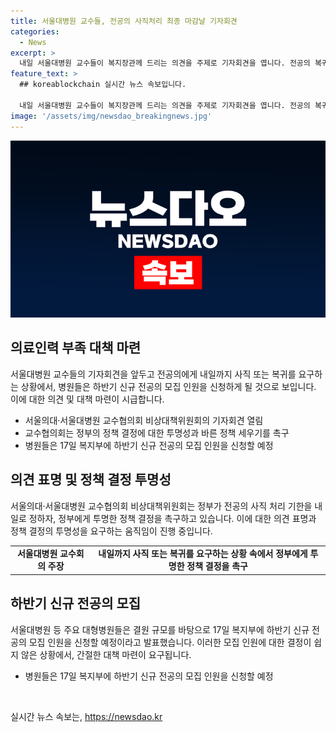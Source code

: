 ```yaml
---
title: 서울대병원 교수들, 전공의 사직처리 최종 마감날 기자회견
categories:
  - News
excerpt: >
  내일 서울대병원 교수들이 복지장관께 드리는 의견을 주제로 기자회견을 엽니다. 전공의 복귀를 압박하는 대신 정부가 투명한 정책 결정을 해야 한다고 강조하며, 병원들은 17일 복지부에 신규 전공의 모집을 신청할 예정입니다.
feature_text: >
  ## koreablockchain 실시간 뉴스 속보입니다.

  내일 서울대병원 교수들이 복지장관께 드리는 의견을 주제로 기자회견을 엽니다. 전공의 복귀를 압박하는 대신 정부가 투명한 정책 결정을 해야 한다고 강조하며, 병원들은 17일 복지부에 신규 전공의 모집을 신청할 예정입니다.
image: '/assets/img/newsdao_breakingnews.jpg'
---
```


<p><img src="/assets/img/newsdao_breakingnews.jpg" alt="koreablockchain 속보" /></p>

<h2 data-ke-size="size26">의료인력 부족 대책 마련</h2>

<p data-ke-size="size16">서울대병원 교수들의 기자회견을 앞두고 전공의에게 내일까지 사직 또는 복귀를 요구하는 상황에서, 병원들은 하반기 신규 전공의 모집 인원을 신청하게 될 것으로 보입니다. 이에 대한 의견 및 대책 마련이 시급합니다.</p>

<ul>
    <li>서울의대·서울대병원 교수협의회 비상대책위원회의 기자회견 열림</li>
    <li>교수협의회는 정부의 정책 결정에 대한 투명성과 바른 정책 세우기를 촉구</li>
    <li>병원들은 17일 복지부에 하반기 신규 전공의 모집 인원을 신청할 예정</li>
</ul>

<h2 data-ke-size="size26">의견 표명 및 정책 결정 투명성</h2>

<p data-ke-size="size16">서울의대·서울대병원 교수협의회 비상대책위원회는 정부가 전공의 사직 처리 기한을 내일로 정하자, 정부에게 투명한 정책 결정을 촉구하고 있습니다. 이에 대한 의견 표명과 정책 결정의 투명성을 요구하는 움직임이 진행 중입니다.</p>

<table>
    <tr>
        <td style="text-align: center; height: 17px;"><b>서울대병원 교수회의 주장</b></td>
        <td style="text-align: center; height: 17px;"><b>내일까지 사직 또는 복귀를 요구하는 상황 속에서 정부에게 투명한 정책 결정을 촉구</b></td>
    </tr>
</table>

<h2 data-ke-size="size26">하반기 신규 전공의 모집</h2>

<p data-ke-size="size16">서울대병원 등 주요 대형병원들은 결원 규모를 바탕으로 17일 복지부에 하반기 신규 전공의 모집 인원을 신청할 예정이라고 발표했습니다. 이러한 모집 인원에 대한 결정이 쉽지 않은 상황에서, 간절한 대책 마련이 요구됩니다.</p>

<ul>
    <li>병원들은 17일 복지부에 하반기 신규 전공의 모집 인원을 신청할 예정</li>
</ul>

<p data-ke-size="size16">&nbsp;</p>
실시간 뉴스 속보는, <a href="https://newsdao.kr" rel="dofollow">https://newsdao.kr</a>


